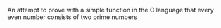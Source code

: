 An attempt to prove with a simple function in the C language that every even number consists of two prime numbers
